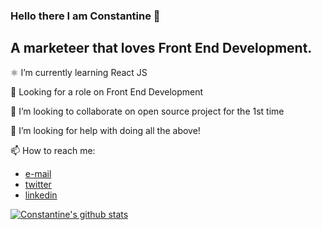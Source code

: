 ### Hello there I am Constantine 👋

## A marketeer that loves Front End Development.

⚛️ I’m currently learning React JS

💼 Looking for a role on Front End Development

👯 I’m looking to collaborate on open source project for the 1st time

🤔 I’m looking for help with doing all the above!

📫 How to reach me: 
* [e-mail](mailto:constantinemelios@gmail.com) 
* [twitter](https://twitter.com/Melios_Cos)
* [linkedin](https://www.linkedin.com/in/cmelios/)

[![Constantine's github stats](https://github-readme-stats.vercel.app/api?username=constantineMelios)](https://github.com/anuraghazra/github-readme-stats)

